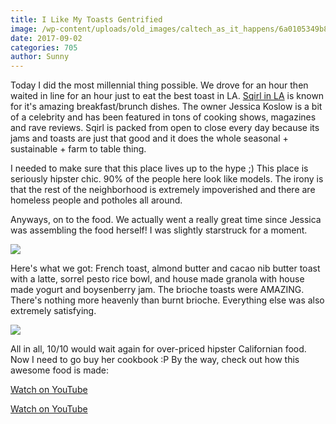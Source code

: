 ```yaml
---
title: I Like My Toasts Gentrified
image: /wp-content/uploads/old_images/caltech_as_it_happens/6a0105349b8251970b01b7c91606c2970b.jpg
date: 2017-09-02
categories: 705
author: Sunny
---
```





Today I did the most millennial thing possible. We drove for an hour then waited in line for an hour just to eat the best toast in LA. [Sqirl in LA](https://sqirlla.com/menu/) is known for it's amazing breakfast/brunch dishes. The owner Jessica Koslow is a bit of a celebrity and has been featured in tons of cooking shows, magazines and rave reviews. Sqirl is packed from open to close every day because its jams and toasts are just that good and it does the whole seasonal + sustainable + farm to table thing.




I needed to make sure that this place lives up to the hype ;) This place is seriously hipster chic. 90% of the people here look like models. The irony is that the rest of the neighborhood is extremely impoverished and there are homeless people and potholes all around.


Anyways, on to the food. We actually went a really great time since Jessica was assembling the food herself! I was slightly starstruck for a moment.




![](/old_images/caltech_as_it_happens/6a0105349b8251970b01bb09b94497970d.jpg)

Here's what we got: French toast, almond butter and cacao nib butter toast with a latte, sorrel pesto rice bowl, and house made granola with house made yogurt and boysenberry jam. The brioche toasts were AMAZING. There's nothing more heavenly than burnt brioche. Everything else was also extremely satisfying.




![](/old_images/caltech_as_it_happens/6a0105349b8251970b01b7c91606a0970b.jpg)

All in all, 10/10 would wait again for over-priced hipster Californian food. Now I need to go buy her cookbook :P By the way, check out how this awesome food is made:


[Watch on YouTube](https://www.youtube.com/watch?v=p-I5UoBydFY)


[Watch on YouTube](https://www.youtube.com/watch?v=07wz-GX47nY)


